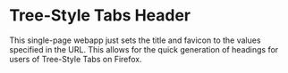 # Tree-Style Tabs Header

This single-page webapp just sets the title and favicon to the values specified in the URL. This allows for the quick generation of headings for users of Tree-Style Tabs on Firefox.
